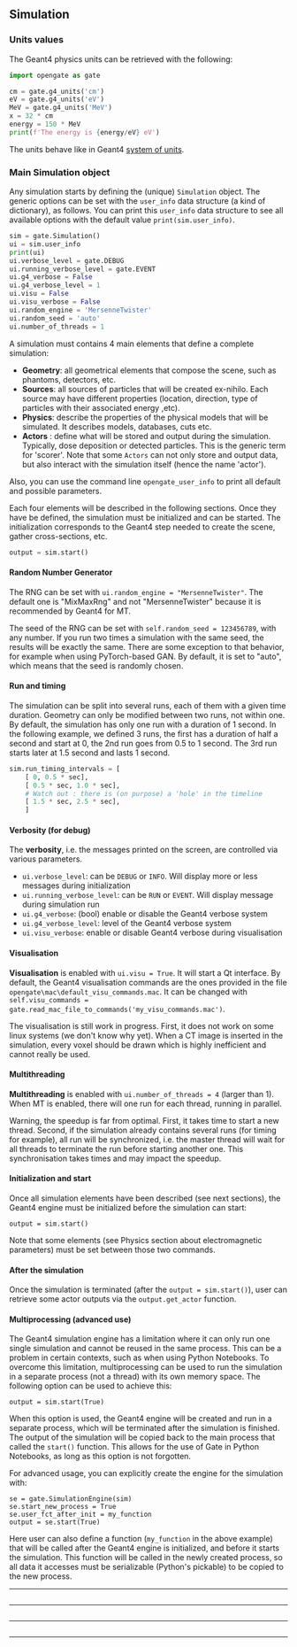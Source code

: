 ## Simulation


### Units values

The Geant4 physics units can be retrieved with the following:

```python
import opengate as gate

cm = gate.g4_units('cm')
eV = gate.g4_units('eV')
MeV = gate.g4_units('MeV')
x = 32 * cm
energy = 150 * MeV
print(f'The energy is {energy/eV} eV')
```

The units behave like in Geant4 [system of units](https://geant4.web.cern.ch/sites/default/files/geant4/collaboration/working_groups/electromagnetic/gallery/units/SystemOfUnits.html).

### Main Simulation object

Any simulation starts by defining the (unique) `Simulation` object. The generic options can be set with the `user_info` data structure (a kind of dictionary), as follows. You can print this `user_info` data structure to see all available options with the default value `print(sim.user_info)`.

```python
sim = gate.Simulation()
ui = sim.user_info
print(ui)
ui.verbose_level = gate.DEBUG
ui.running_verbose_level = gate.EVENT
ui.g4_verbose = False
ui.g4_verbose_level = 1
ui.visu = False
ui.visu_verbose = False
ui.random_engine = 'MersenneTwister'
ui.random_seed = 'auto'
ui.number_of_threads = 1
```

A simulation must contains 4 main elements that define a complete simulation:

- **Geometry**: all geometrical elements that compose the scene, such as phantoms, detectors, etc.
- **Sources**: all sources of particles that will be created ex-nihilo. Each source may have different properties (location, direction, type of particles with their associated energy ,etc).
- **Physics**: describe the properties of the physical models that will be simulated. It describes models, databases, cuts etc.
- **Actors** : define what will be stored and output during the simulation. Typically, dose deposition or detected particles. This is the generic term for 'scorer'. Note that some `Actors` can not only store and output data, but also interact with the simulation itself (hence the name 'actor').

Also, you can use the command line ```opengate_user_info``` to print all default and possible parameters.

Each four elements will be described in the following sections. Once they have be defined, the simulation must be initialized and can be started. The initialization corresponds to the Geant4 step needed to create the scene, gather cross-sections, etc.

```python
output = sim.start()
```

#### Random Number Generator

The RNG can be set with `ui.random_engine = "MersenneTwister"`. The default one is "MixMaxRng" and not "MersenneTwister" because it is recommended by Geant4 for MT.

The seed of the RNG can be set with `self.random_seed = 123456789`, with any number. If you run two times a simulation with the same seed, the results will be exactly the same. There are some exception to that behavior, for example when using PyTorch-based GAN. By default, it is set to "auto", which means that the seed is randomly chosen.

#### Run and timing

The simulation can be split into several runs, each of them with a given time duration. Geometry can only be modified between two runs, not within one. By default, the simulation has only one run with a duration of 1 second. In the following example, we defined 3 runs, the first has a duration of half a second and start at 0, the 2nd run goes from 0.5 to 1 second. The 3rd run starts later at 1.5 second and lasts 1 second.

```python
sim.run_timing_intervals = [
    [ 0, 0.5 * sec],
    [ 0.5 * sec, 1.0 * sec],
    # Watch out : there is (on purpose) a 'hole' in the timeline
    [ 1.5 * sec, 2.5 * sec],
    ]
```

#### Verbosity (for debug)

The **verbosity**, i.e. the messages printed on the screen, are controlled via various parameters.

- `ui.verbose_level`: can be `DEBUG` or `INFO`. Will display more or less messages during initialization
- `ui.running_verbose_level`: can be `RUN` or `EVENT`. Will display message during simulation run
- `ui.g4_verbose`: (bool) enable or disable the Geant4 verbose system
- `ui.g4_verbose_level`: level of the Geant4 verbose system
- `ui.visu_verbose`: enable or disable Geant4 verbose during visualisation

#### Visualisation

**Visualisation** is enabled with `ui.visu = True`. It will start a Qt interface. By default, the Geant4 visualisation commands are the ones provided in the file `opengate\mac\default_visu_commands.mac`. It can be changed with `self.visu_commands = gate.read_mac_file_to_commands('my_visu_commands.mac')`.

The visualisation is still work in progress. First, it does not work on some linux systems (we don't know why yet). When a CT image is inserted in the simulation, every voxel should be drawn which is highly inefficient and cannot really be used.

#### Multithreading

**Multithreading** is enabled with `ui.number_of_threads = 4` (larger than 1). When MT is enabled, there will one run for each thread, running in parallel.

Warning, the speedup is far from optimal. First, it takes time to start a new thread. Second, if the simulation already contains several runs (for timing for example), all run will be synchronized, i.e. the master thread will wait for all threads to terminate the run before starting another one. This synchronisation takes times and may impact the speedup.

#### Initialization and start

Once all simulation elements have been described (see next sections), the Geant4 engine must be initialized before the simulation can start:

    output = sim.start()

Note that some elements (see Physics section about electromagnetic parameters) must be set between those two commands.

#### After the simulation

Once the simulation is terminated (after the `output = sim.start()`), user can retrieve some actor outputs via the `output.get_actor` function.

#### Multiprocessing (advanced use)

The Geant4 simulation engine has a limitation where it can only run one single simulation and cannot be reused in the same process. This can be a problem in certain contexts, such as when using Python Notebooks. To overcome this limitation, multiprocessing can be used to run the simulation in a separate process (not a thread) with its own memory space. The following option can be used to achieve this:

    output = sim.start(True)

When this option is used, the Geant4 engine will be created and run in a separate process, which will be terminated after the simulation is finished. The output of the simulation will be copied back to the main process that called the `start()` function. This allows for the use of Gate in Python Notebooks, as long as this option is not forgotten.

For advanced usage, you can explicitly create the engine for the simulation with:

    se = gate.SimulationEngine(sim)
    se.start_new_process = True
    se.user_fct_after_init = my_function
    output = se.start(True)

Here user can also define a function (`my_function` in the above example) that will be called after the Geant4 engine is initialized, and before it starts the simulation. This function will be called in the newly created process, so all data it accesses must be serializable (Python's pickable) to be copied to the new process.

------------

```{include} user_guide_2_1_volumes.md
```

------------

```{include} user_guide_2_2_sources.md
```

------------

```{include} user_guide_2_3_physics.md
```

------------

```{include} user_guide_2_4_actors.md
```
